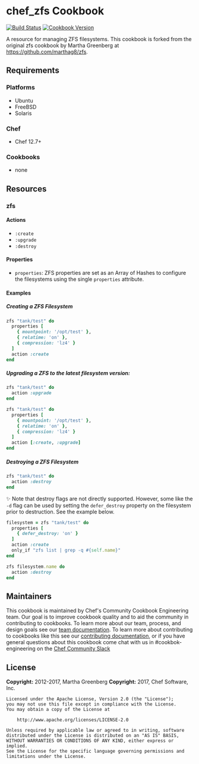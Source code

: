 # chef_zfs Cookbook

[![Build Status](https://travis-ci.org/chef-cookbooks/chef_zfs.svg?branch=master)](https://travis-ci.org/chef-cookbooks/chef_zfs) [![Cookbook Version](https://img.shields.io/cookbook/v/chef_zfs.svg)](https://supermarket.chef.io/cookbooks/chef_zfs)

A resource for managing ZFS filesystems. This cookbook is forked from the original zfs cookbook by Martha Greenberg at <https://github.com/marthag8/zfs>.

## Requirements

### Platforms

- Ubuntu
- FreeBSD
- Solaris

### Chef

- Chef 12.7+

### Cookbooks

- none

## Resources

### zfs

#### Actions

- `:create`
- `:upgrade`
- `:destroy`

#### Properties

- `properties`: ZFS properties are set as an Array of Hashes to configure the filesystems using the single `properties` attribute.

#### Examples

##### Creating a ZFS Filesystem

```ruby
zfs "tank/test" do
  properties [
    { mountpoint: '/opt/test' },
    { relatime: 'on' },
    { compression: 'lz4' }
  ]
  action :create
end
```

##### Upgrading a ZFS to the latest filesystem version:

```ruby
zfs "tank/test" do
  action :upgrade
end
```

```ruby
zfs "tank/test" do
  properties [
    { mountpoint: '/opt/test' },
    { relatime: 'on' },
    { compression: 'lz4' }
  ]
  action [:create, :upgrade]
end
```

##### Destroying a ZFS Filesystem

```ruby
zfs "tank/test" do
  action :destroy
end
```

:sparkles: Note that destroy flags are not directly supported. However, some like the `-d` flag can be used by setting the `defer_destroy` property on the filesystem prior to destruction. See the example below.

```ruby
filesystem = zfs "tank/test" do
  properties [
    { defer_destroy: 'on' }
  ]
  action :create
  only_if "zfs list | grep -q #{self.name}"
end

zfs filesystem.name do
  action :destroy
end
```

## Maintainers

This cookbook is maintained by Chef's Community Cookbook Engineering team. Our goal is to improve cookbook quality and to aid the community in contributing to cookbooks. To learn more about our team, process, and design goals see our [team documentation](https://github.com/chef-cookbooks/community_cookbook_documentation/blob/master/COOKBOOK_TEAM.MD). To learn more about contributing to cookbooks like this see our [contributing documentation](https://github.com/chef-cookbooks/community_cookbook_documentation/blob/master/CONTRIBUTING.MD), or if you have general questions about this cookbook come chat with us in #cookbok-engineering on the [Chef Community Slack](http://community-slack.chef.io/)

## License

**Copyright:** 2012-2017, Martha Greenberg **Copyright:** 2017, Chef Software, Inc.

```
Licensed under the Apache License, Version 2.0 (the "License");
you may not use this file except in compliance with the License.
You may obtain a copy of the License at

    http://www.apache.org/licenses/LICENSE-2.0

Unless required by applicable law or agreed to in writing, software
distributed under the License is distributed on an "AS IS" BASIS,
WITHOUT WARRANTIES OR CONDITIONS OF ANY KIND, either express or implied.
See the License for the specific language governing permissions and
limitations under the License.
```
